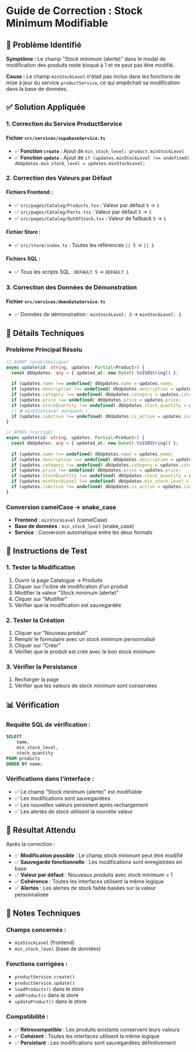 # Guide de Correction : Stock Minimum Modifiable

## 🚨 Problème Identifié

**Symptôme :** Le champ "Stock minimum (alerte)" dans le modal de modification des produits reste bloqué à 1 et ne peut pas être modifié.

**Cause :** Le champ `minStockLevel` n'était pas inclus dans les fonctions de mise à jour du service `productService`, ce qui empêchait sa modification dans la base de données.

## ✅ Solution Appliquée

### 1. **Correction du Service ProductService**

#### Fichier `src/services/supabaseService.ts`
- ✅ **Fonction `create`** : Ajout de `min_stock_level: product.minStockLevel`
- ✅ **Fonction `update`** : Ajout de `if (updates.minStockLevel !== undefined) dbUpdates.min_stock_level = updates.minStockLevel;`

### 2. **Correction des Valeurs par Défaut**

#### Fichiers Frontend :
- ✅ `src/pages/Catalog/Products.tsx` : Valeur par défaut `5` → `1`
- ✅ `src/pages/Catalog/Parts.tsx` : Valeur par défaut `5` → `1`
- ✅ `src/pages/Catalog/OutOfStock.tsx` : Valeur de fallback `5` → `1`

#### Fichier Store :
- ✅ `src/store/index.ts` : Toutes les références `|| 5` → `|| 1`

#### Fichiers SQL :
- ✅ Tous les scripts SQL : `DEFAULT 5` → `DEFAULT 1`

### 3. **Correction des Données de Démonstration**

#### Fichier `src/services/demoDataService.ts`
- ✅ Données de démonstration : `minStockLevel: 5` → `minStockLevel: 1`

## 🔧 Détails Techniques

### **Problème Principal Résolu**
```typescript
// AVANT (problématique)
async update(id: string, updates: Partial<Product>) {
  const dbUpdates: any = { updated_at: new Date().toISOString() };
  
  if (updates.name !== undefined) dbUpdates.name = updates.name;
  if (updates.description !== undefined) dbUpdates.description = updates.description;
  if (updates.category !== undefined) dbUpdates.category = updates.category;
  if (updates.price !== undefined) dbUpdates.price = updates.price;
  if (updates.stockQuantity !== undefined) dbUpdates.stock_quantity = updates.stockQuantity;
  // ❌ minStockLevel manquant !
  if (updates.isActive !== undefined) dbUpdates.is_active = updates.isActive;
}

// APRÈS (corrigé)
async update(id: string, updates: Partial<Product>) {
  const dbUpdates: any = { updated_at: new Date().toISOString() };
  
  if (updates.name !== undefined) dbUpdates.name = updates.name;
  if (updates.description !== undefined) dbUpdates.description = updates.description;
  if (updates.category !== undefined) dbUpdates.category = updates.category;
  if (updates.price !== undefined) dbUpdates.price = updates.price;
  if (updates.stockQuantity !== undefined) dbUpdates.stock_quantity = updates.stockQuantity;
  if (updates.minStockLevel !== undefined) dbUpdates.min_stock_level = updates.minStockLevel; // ✅ Ajouté
  if (updates.isActive !== undefined) dbUpdates.is_active = updates.isActive;
}
```

### **Conversion camelCase → snake_case**
- **Frontend** : `minStockLevel` (camelCase)
- **Base de données** : `min_stock_level` (snake_case)
- **Service** : Conversion automatique entre les deux formats

## 🚀 Instructions de Test

### 1. **Tester la Modification**
1. Ouvrir la page Catalogue → Produits
2. Cliquer sur l'icône de modification d'un produit
3. Modifier la valeur "Stock minimum (alerte)"
4. Cliquer sur "Modifier"
5. Vérifier que la modification est sauvegardée

### 2. **Tester la Création**
1. Cliquer sur "Nouveau produit"
2. Remplir le formulaire avec un stock minimum personnalisé
3. Cliquer sur "Créer"
4. Vérifier que le produit est créé avec le bon stock minimum

### 3. **Vérifier la Persistance**
1. Recharger la page
2. Vérifier que les valeurs de stock minimum sont conservées

## 📊 Vérification

### **Requête SQL de vérification :**
```sql
SELECT 
    name,
    min_stock_level,
    stock_quantity
FROM products 
ORDER BY name;
```

### **Vérifications dans l'interface :**
- ✅ Le champ "Stock minimum (alerte)" est modifiable
- ✅ Les modifications sont sauvegardées
- ✅ Les nouvelles valeurs persistent après rechargement
- ✅ Les alertes de stock utilisent la nouvelle valeur

## 🎯 Résultat Attendu

Après la correction :
- ✅ **Modification possible** : Le champ stock minimum peut être modifié
- ✅ **Sauvegarde fonctionnelle** : Les modifications sont enregistrées en base
- ✅ **Valeur par défaut** : Nouveaux produits avec stock minimum = 1
- ✅ **Cohérence** : Toutes les interfaces utilisent la même logique
- ✅ **Alertes** : Les alertes de stock faible basées sur la valeur personnalisée

## 📝 Notes Techniques

### **Champs concernés :**
- `minStockLevel` (frontend)
- `min_stock_level` (base de données)

### **Fonctions corrigées :**
- `productService.create()`
- `productService.update()`
- `loadProducts()` dans le store
- `addProduct()` dans le store
- `updateProduct()` dans le store

### **Compatibilité :**
- ✅ **Rétrocompatible** : Les produits existants conservent leurs valeurs
- ✅ **Cohérent** : Toutes les interfaces utilisent la même logique
- ✅ **Persistant** : Les modifications sont sauvegardées définitivement
